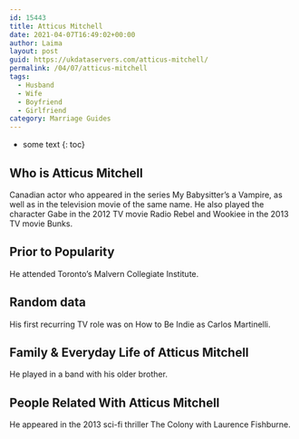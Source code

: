 ```yaml
---
id: 15443
title: Atticus Mitchell
date: 2021-04-07T16:49:02+00:00
author: Laima
layout: post
guid: https://ukdataservers.com/atticus-mitchell/
permalink: /04/07/atticus-mitchell
tags:
  - Husband
  - Wife
  - Boyfriend
  - Girlfriend
category: Marriage Guides
---
```


* some text
{: toc}


## Who is Atticus Mitchell
                  
                  
                  
Canadian actor who appeared in the series My Babysitter&#8217;s a Vampire, as well as in the television movie of the same name. He also played the character Gabe in the 2012 TV movie Radio Rebel and Wookiee in the 2013 TV movie Bunks. 
                  
              
            
              
            
                
                
                
## Prior to Popularity
                  
                  
                  
He attended Toronto&#8217;s Malvern Collegiate Institute. 
                  
              
            
              
            
                
                
                
## Random data
                  
                  
                  
His first recurring TV role was on How to Be Indie as Carlos Martinelli. 
                  
              
            
              
            
                
                
                
## Family & Everyday Life of Atticus Mitchell
                  
                  
                  
He played in a band with his older brother. 
                  
              
            
              
            
                
                
                
## People Related With Atticus Mitchell
                  
                  
                  
He appeared in the 2013 sci-fi thriller The Colony with Laurence Fishburne. 
                  
              
            
              
            
                
              
            
              
              
            
            
              
            
          
          
          